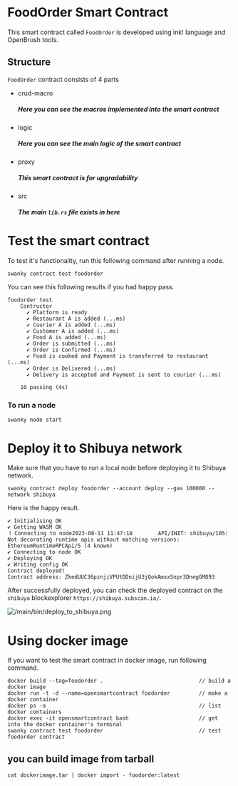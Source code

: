 # FoodOrder Smart Contract

This smart contract called `FoodOrder` is developed using ink! language and OpenBrush tools.

## Structure
`FoodOrder` contract consists of 4 parts

- crud-macro
    ##### Here you can see the macros implemented into the smart contract
- logic
    ##### Here you can see the main logic of the smart contract
- proxy
    ##### This smart contract is for upgradability
- src
    ##### The main `lib.rs` file exists in here 

# Test the smart contract

To test it's functionality, run this following command after running a node.

```
swanky contract test foodorder
```

You can see this following results if you had happy pass.

```
foodorder test
    Contructor
      ✔ Platform is ready
      ✔ Restaurant A is added (...ms)
      ✔ Courier A is added (...ms)
      ✔ Customer A is added (...ms)
      ✔ Food A is added (...ms)
      ✔ Order is submitted (...ms)
      ✔ Order is Confirmed (...ms)
      ✔ Food is cooked and Payment is transferred to restaurant (...ms)
      ✔ Order is Delivered (...ms)
      ✔ Delivery is accepted and Payment is sent to courier (...ms) 

    10 passing (4s)
```

### To run a node

```
swanky node start
```

# Deploy it to Shibuya network

Make sure that you have to run a local node before deploying it to Shibuya network.

```
swanky contract deploy foodorder --account deploy --gas 100000 --network shibuya
```

Here is the happy result.

```
✔ Initialising OK
✔ Getting WASM OK
⠸ Connecting to node2023-08-11 11:47:18        API/INIT: shibuya/105: Not decorating runtime apis without matching versions: EthereumRuntimeRPCApi/5 (4 known)
✔ Connecting to node OK
✔ Deploying OK
✔ Writing config OK
Contract deployed!
Contract address: ZkedUUC36pznjiVPUtDDnijU3jQokAmxxSnpr3DnegGM893
```

After successfully deployed, you can check the deployed contract on the `shibuya` blockexplorer `https://shibuya.subscan.io/`.

![/main/bin/deploy_to_shibuya.png](https://github.com/InkSmartContract/foodorder-smartcontract/blob/main/bin/deploy_to_shibuya.png)


# Using docker image

If you want to test the smart contract in docker image, run following command.

```
docker build --tag=foodorder .                              // build a docker image
docker run -t -d --name=opensmartcontract foodorder         // make a docker container
docker ps -a                                                // list docker containers
docker exec -it opensmartcontract bash                      // get into the docker container's terminal 
swanky contract test foodorder                              // test foodorder contract
```

## you can build image from tarball
```
cat dockerimage.tar | docker import - foodorder:latest
```

